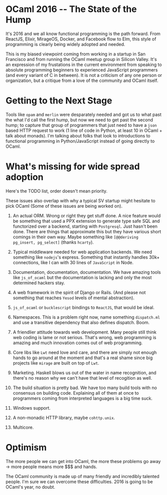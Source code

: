OCaml 2016 -- The State of the Hump
========================================

It's 2016 and we all know functional programming is the path forward.
From ReactJS, Elixir, MirageOS, Docker, and Facebook flow to Elm, this
style of programming is clearly being widely adopted and needed.

This is my biased viewpoint coming from working in a startup in San
Francisco and from running the OCaml meetup group in Silicon
Valley. It's an expression of my frustations in the current
environment from speaking to absolute programming beginners to
experienced JavaScript programmers (and every variant of C in
between). It is not a criticism of any one person or organization,
but a critique from a love of the community and OCaml itself.

Getting to the Next Stage
=============================

Tools like `opam` and `merlin` were desparately needed and got us to
what past the what I'd call the first hump, but now we need to get
past the second hump; to capture that group of programmers that just
need to have a `json` based HTTP request to work (1 line of code in
Python, at least 10 in OCaml + talk about monads). I'm talking about
folks that look to introductions to functional programming in
Python/JavaScript instead of going directly to OCaml.

What's missing for wide spread adoption
=============================================

Here's the TODO list, order doesn't mean priority.

These issues also overlap with why a typical SV startup might hesitate
to pick OCaml (Some of these issues are being worked on).

1. An actual ORM. Wrong or right they get stuff done. A nice feature
   would be something that used a PPX extension to generate type safe
   SQL and functorized over a backend, starting with
   `Postgresql`. Just hasn't been done. There are things that
   approximate this but they have various short comings in their own
   way. Maybe something like `[@@deriving pg_insert, pg_select]`
   (thanks `hcarty`).

2. Typical middleware needed for web application backends. We need
   something like `nodejs`'s express. Something that instantly handles
   30k+ connections, like I can with 30 lines of `JavaScript` in Node.

3. Documentation, documentation, documentation. We have amazing tools
   like `js_of_ocaml` but the documentation is lacking and only the
   most determined hackers stay.

4. A web framework in the spirit of Django or Rails. (And please not
   something that reaches `Yesod` levels of mental
   abstraction).

5. `js_of_ocaml` or `bucklescript` bindings to `ReactJS`, that would
   be ideal.

6. Namespaces. This is a problem right now, name something `dispatch.ml`
   and use a transitive dependency that also defines dispatch. Boom.
   
7. A friendlier attitude towards web development. Many people still
   think web coding is lame or not serious. That's wrong, web
   programming is amazing and much innovation comes out of web
   programming. 

8. Core libs like `Lwt` need love and care, and there are simply not
   enough hands to go around at the moment and that's a real shame
   since big projects like `mirage` are built on top of `Lwt`.
   
9. Marketing. Haskell blows us out of the water in name recognition,
   and there's no reason why we can't have that level of recogition 
   as well.

10. The build situation is pretty bad. We have too many build tools
    with no consensus on building code. Explaining all of them at once
    to programmers coming from interpreted languages is a big time
    suck.

11. Windows support.

12. A non-monadic HTTP library, maybe `cohttp.unix`.

13. Multicore.

Optimism
=========

The more people we can get into OCaml, the more these problems go
away -> more people means more $$$ and hands.

The OCaml community is made up of many friendly and incredibly
talented people. I'm sure we can overcome these difficulties. 2016 is
going to be OCaml's year, no doubt.
